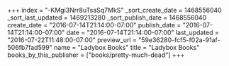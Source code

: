 +++
index = "-KMgi3Nrr8uTsaSq7MkS"
_sort_create_date = 1468556040
_sort_last_updated = 1469213280
_sort_publish_date = 1468556040
create_date = "2016-07-14T21:14:00-07:00"
publish_date = "2016-07-14T21:14:00-07:00"
date = "2016-07-14T21:14:00-07:00"
last_updated = "2016-07-22T11:48:00-07:00"
preview_url = "59e36280-fcf5-f02a-91af-506fb7fad599"
name = "Ladybox Books"
title = "Ladybox Books"
books_by_this_publisher = ["books/pretty-much-dead"]
+++
